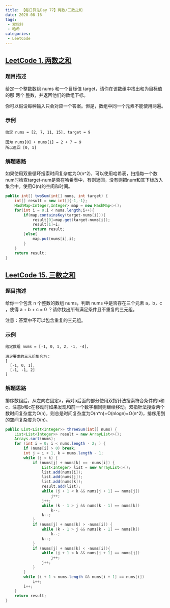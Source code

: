 ```yaml
---
title: 【每日算法Day 77】两数/三数之和
date: 2020-08-16
tags:
 - 双指针 
 - 哈希
categories:
 - LeetCode
---
```


## [LeetCode 1. 两数之和](https://leetcode-cn.com/problems/two-sum)
### 题目描述
给定一个整数数组 nums 和一个目标值 target，请你在该数组中找出和为目标值的那 两个 整数，并返回他们的数组下标。

你可以假设每种输入只会对应一个答案。但是，数组中同一个元素不能使用两遍。

### 示例
```
给定 nums = [2, 7, 11, 15], target = 9

因为 nums[0] + nums[1] = 2 + 7 = 9
所以返回 [0, 1]
```

### 解题思路
如果使用双重循环搜索时间复杂度为O(n^2)，可以使用哈希表，扫描每一个数num时检查target-num是否在哈希表中，有则返回，没有则把num和其下标放入集合中。使用O(n)的空间和时间。
```java
public int[] twoSum(int[] nums, int target) {
    int[] result = new int[]{-1,-1};
    HashMap<Integer,Integer> map = new HashMap<>();
    for(int i = 0;i < nums.length;i++){
        if(map.containsKey(target-nums[i])){
            result[0]=map.get(target-nums[i]);
            result[1]=i;
            return result;
        }else{
            map.put(nums[i],i);
        }
    }
    return result;
}
```

## [LeetCode 15. 三数之和](https://leetcode-cn.com/problems/3sum)
### 题目描述
给你一个包含 n 个整数的数组 nums，判断 nums 中是否存在三个元素 a，b，c ，使得 a + b + c = 0 ？请你找出所有满足条件且不重复的三元组。

注意：答案中不可以包含重复的三元组。

### 示例
```
给定数组 nums = [-1, 0, 1, 2, -1, -4]，

满足要求的三元组集合为：
[
  [-1, 0, 1],
  [-1, -1, 2]
]
```

### 解题思路
排序数组后，从左向右固定a，再对a后面的部分使用双指针法搜索符合条件的b和c，注意b和c在移动时如果发现和前一个数字相同则继续移动。双指针法搜索两个数时间复杂度为O(n)，则总是时间复杂度为O(n*n)+O(nlogn)=O(n^2)，排序用到的空间复杂度为O(n)。
```java
public List<List<Integer>> threeSum(int[] nums) {
    List<List<Integer>> result = new ArrayList<>();
    Arrays.sort(nums);
    for (int i = 0; i < nums.length - 2; ) {
        if (nums[i] > 0) break;
        int j = i + 1, k = nums.length - 1;
        while (j < k) {
            if (nums[j] + nums[k] == -nums[i]) {
                List<Integer> list = new ArrayList<>();
                list.add(nums[i]);
                list.add(nums[j]);
                list.add(nums[k]);
                result.add(list);
                while (j + 1 < k && nums[j + 1] == nums[j])
                    j++;
                j++;
                while (k - 1 > j && nums[k - 1] == nums[k])
                    k--;
                k--;
            }
            if (nums[j] + nums[k] > -nums[i]) {
                while (k - 1 > j && nums[k - 1] == nums[k])
                    k--;
                k--;
            }
            if (nums[j] + nums[k] < -nums[i]){
                while (j + 1 < k && nums[j + 1] == nums[j])
                    j++;
                j++;
            }
        }
        while (i + 1 < nums.length && nums[i + 1] == nums[i])
            i++;
        i++;
    }
    return result;
}
```